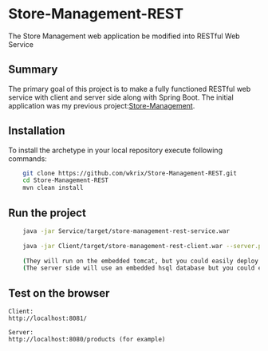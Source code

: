 # Store-Management-REST
The Store Management web application be modified into RESTful Web Service

Summary
-------
The primary goal of this project is to make a fully functioned RESTful web service with client and server side along with Spring Boot.
The initial application was my previous project:[Store-Management](https://github.com/wkrix/Store-Management). 


Installation
------------

To install the archetype in your local repository execute following commands:

```bash
    git clone https://github.com/wkrix/Store-Management-REST.git
    cd Store-Management-REST
    mvn clean install
```

Run the project
----------------

```bash
	java -jar Service/target/store-management-rest-service.war
	
	java -jar Client/target/store-management-rest-client.war --server.port=8081
	
	(They will run on the embedded tomcat, but you could easily deploy them on your favorite web container too)
	(The server side will use an embedded hsql database but you could easily change it in application.properties into your own postgresql datebase.)
```

Test on the browser
-------------------

    Client:
	http://localhost:8081/
	
	Server:
	http://localhost:8080/products (for example)
